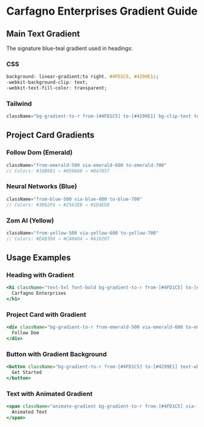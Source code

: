 # Carfagno Enterprises Gradient Guide

## Main Text Gradient
The signature blue-teal gradient used in headings:

### CSS
```css
background: linear-gradient(to right, #4FD1C5, #4299E1);
-webkit-background-clip: text;
-webkit-text-fill-color: transparent;
```

### Tailwind
```jsx
className="bg-gradient-to-r from-[#4FD1C5] to-[#4299E1] bg-clip-text text-transparent"
```

## Project Card Gradients

### Follow Dom (Emerald)
```jsx
className="from-emerald-500 via-emerald-600 to-emerald-700"
// Colors: #10B981 → #059669 → #047857
```

### Neural Networks (Blue)
```jsx
className="from-blue-500 via-blue-600 to-blue-700"
// Colors: #3B82F6 → #2563EB → #1D4ED8
```

### Zom AI (Yellow)
```jsx
className="from-yellow-500 via-yellow-600 to-yellow-700"
// Colors: #EAB308 → #CA8A04 → #A16207
```

## Usage Examples

### Heading with Gradient
```jsx
<h1 className="text-5xl font-bold bg-gradient-to-r from-[#4FD1C5] to-[#4299E1] bg-clip-text text-transparent">
  Carfagno Enterprises
</h1>
```

### Project Card with Gradient
```jsx
<div className="bg-gradient-to-r from-emerald-500 via-emerald-600 to-emerald-700">
  Follow Dom
</div>
```

### Button with Gradient Background
```jsx
<button className="bg-gradient-to-r from-[#4FD1C5] to-[#4299E1] text-white px-4 py-2 rounded-lg">
  Get Started
</button>
```

### Text with Animated Gradient
```jsx
<span className="animate-gradient bg-gradient-to-r from-[#4FD1C5] via-[#4299E1] to-[#4FD1C5] bg-[length:200%_auto] bg-clip-text text-transparent">
  Animated Text
</span>
```
